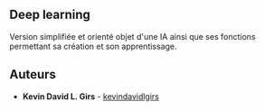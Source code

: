 ## Deep learning

Version simplifiée et orienté objet d'une IA ainsi que ses fonctions permettant sa création et son apprentissage.

## Auteurs
* **Kevin David L. Girs** - [kevindavidlgirs](https://github.com/kevindavidlgirs)
